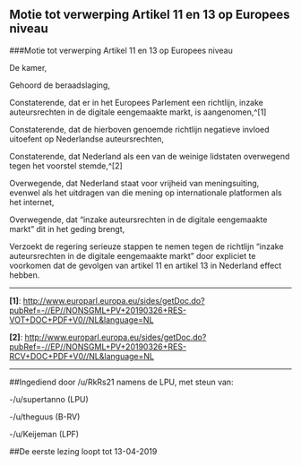 ## Motie tot verwerping Artikel 11 en 13 op Europees niveau 
 
###Motie tot verwerping Artikel 11 en 13 op Europees niveau

De kamer,

Gehoord de beraadslaging,

Constaterende, dat er in het Europees Parlement een richtlijn, inzake auteursrechten in de digitale eengemaakte markt, is aangenomen,^[1]

Constaterende, dat de hierboven genoemde richtlijn negatieve invloed uitoefent op Nederlandse auteursrechten,

Constaterende, dat Nederland als een van de weinige lidstaten overwegend tegen het voorstel stemde,^[2]

Overwegende, dat Nederland staat voor vrijheid van meningsuiting, evenwel als het uitdragen van die mening op internationale platformen als het internet,

Overwegende, dat “inzake auteursrechten in de digitale eengemaakte markt” dit in het geding brengt,

Verzoekt de regering serieuze stappen te nemen tegen de richtlijn “inzake auteursrechten in de digitale eengemaakte markt” door expliciet te voorkomen dat de gevolgen van artikel 11 en artikel 13 in Nederland effect hebben.


---

**[1]**: http://www.europarl.europa.eu/sides/getDoc.do?pubRef=-//EP//NONSGML+PV+20190326+RES-VOT+DOC+PDF+V0//NL&language=NL

**[2]**: http://www.europarl.europa.eu/sides/getDoc.do?pubRef=-//EP//NONSGML+PV+20190326+RES-RCV+DOC+PDF+V0//NL&language=NL

---

##Ingediend door /u/RkRs21 namens de LPU, met steun van:

-/u/supertanno (LPU)

-/u/theguus (B-RV)

-/u/Keijeman (LPF)

##De eerste lezing loopt tot 13-04-2019